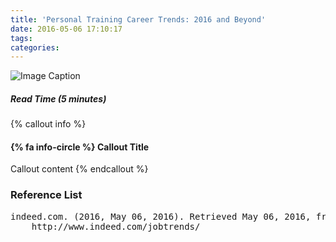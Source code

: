 ```yaml
---
title: 'Personal Training Career Trends: 2016 and Beyond'
date: 2016-05-06 17:10:17
tags:
categories:
---
```

![Image Caption](http://gdriv.es/ptu/arnold-triceps1.jpg)
##### Read Time (5 minutes)


{% callout info %}
#### {% fa info-circle %} Callout Title
Callout content
{% endcallout %}

### Reference List
<pre>
indeed.com. (2016, May 06, 2016). Retrieved May 06, 2016, from 
    http://www.indeed.com/jobtrends/
</pre>

